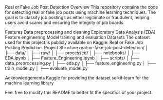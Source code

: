 Real or Fake Job Post Detection
Overview
This repository contains the code for detecting real or fake job posts using machine learning techniques. The goal is to classify job postings as either legitimate or fraudulent, helping users avoid scams and ensuring the integrity of job boards.

Features
Data preprocessing and cleaning
Exploratory Data Analysis (EDA)
Feature engineering
Model training and evaluation
Datasets
The dataset used for this project is publicly available on Kaggle: Real or Fake Job Posting Prediction.
Project Structure
real-or-fake-job-post-detection/
│
├── data/
│   ├── raw/
│   ├── processed/
│
├── notebooks/
│   ├── EDA.ipynb
│   ├── Feature_Engineering.ipynb
│
├── scripts/
│   ├── data_preprocessing.py
│   ├── eda.py
│   ├── feature_engineering.py
│   ├── train_model.py
│   ├── evaluate_model.py

Acknowledgements
Kaggle for providing the dataset
scikit-learn for the machine learning library

Feel free to modify this README to better fit the specifics of your project.
